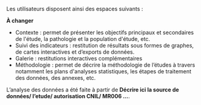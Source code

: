 Les utilisateurs disposent ainsi des espaces suivants :

**À changer**

- Contexte  : permet de présenter les objectifs principaux et secondaires de l'étude, la pathologie et la population d'étude, etc.
- Suivi des indicateurs : restitution de résultats sous formes de graphes, de cartes interactives et d’exports de données.
- Galerie : restitutions interactives complémentaires
- Méthodologie : permet de décrire la méthodologie de l’études à travers notamment les plans d'analyses statistiques, les étapes de traitement des données, des annexes, etc.

L’analyse des données a été faite à partir de **Décrire ici la source de données/ l’etude/ autorisation CNIL/ MR006 …**.
